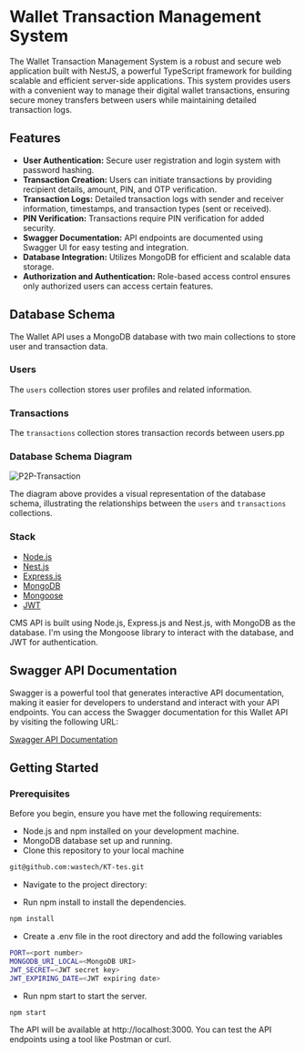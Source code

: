 # Wallet Transaction Management System


The Wallet Transaction Management System is a robust and secure web application built with NestJS, a powerful TypeScript framework for building scalable and efficient server-side applications. This system provides users with a convenient way to manage their digital wallet transactions, ensuring secure money transfers between users while maintaining detailed transaction logs.

## Features

- **User Authentication:** Secure user registration and login system with password hashing.
- **Transaction Creation:** Users can initiate transactions by providing recipient details, amount, PIN, and OTP verification.
- **Transaction Logs:** Detailed transaction logs with sender and receiver information, timestamps, and transaction types (sent or received).
- **PIN Verification:** Transactions require PIN verification for added security.
- **Swagger Documentation:** API endpoints are documented using Swagger UI for easy testing and integration.
- **Database Integration:** Utilizes MongoDB for efficient and scalable data storage.
- **Authorization and Authentication:** Role-based access control ensures only authorized users can access certain features.

## Database Schema

The Wallet API uses a MongoDB database with two main collections to store user and transaction data.

### Users

The `users` collection stores user profiles and related information.
### Transactions

The `transactions` collection stores transaction records between users.pp

### Database Schema Diagram

![P2P-Transaction](https://github.com/wastech/KT-test/assets/56930241/620d5e0c-a3fd-4c3f-8c76-aa1aa9475a43)

The diagram above provides a visual representation of the database schema, illustrating the relationships between the `users` and `transactions` collections.

### Stack
- [Node.js](https://nodejs.org/en)
- [Nest.js](https://nestjs.com/)
- [Express.js](https://expressjs.com/)
- [MongoDB](https://www.mongodb.com/)
- [Mongoose](https://mongoosejs.com/)
- [JWT](https://jwt.io/)

 CMS API is built using Node.js, Express.js and Nest.js, with MongoDB as the database. I'm using the Mongoose library to interact with the database, and JWT for authentication.


## Swagger API Documentation

Swagger is a powerful tool that generates interactive API documentation, making it easier for developers to understand and interact with your API endpoints. You can access the Swagger documentation for this Wallet API by visiting the following URL:

[Swagger API Documentation](https://kt-test.onrender.com/api-docs#)




## Getting Started

### Prerequisites

Before you begin, ensure you have met the following requirements:

- Node.js and npm installed on your development machine.
- MongoDB database set up and running.
- Clone this repository to your local machine
  
```bash
git@github.com:wastech/KT-tes.git
```
 - Navigate to the project directory:


 - Run npm install to install the dependencies.

```bash
npm install
```
 - Create a .env file in the root directory and add the following variables

```bash 
PORT=<port number>
MONGODB_URI_LOCAL=<MongoDB URI>
JWT_SECRET=<JWT secret key>
JWT_EXPIRING_DATE=<JWT expiring date>
```
- Run npm start to start the server.

```bash
npm start

```

The API will be available at http://localhost:3000. You can test the API endpoints using a tool like Postman or curl.
